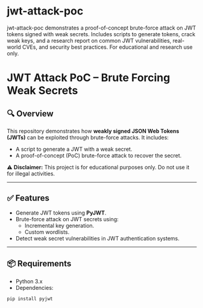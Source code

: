 # jwt-attack-poc
jwt-attack-poc demonstrates a proof-of-concept brute-force attack on JWT tokens signed with weak secrets. Includes scripts to generate tokens, crack weak keys, and a research report on common JWT vulnerabilities, real-world CVEs, and security best practices. For educational and research use only.

# JWT Attack PoC – Brute Forcing Weak Secrets

## 🔍 Overview
This repository demonstrates how **weakly signed JSON Web Tokens (JWTs)** can be exploited through brute-force attacks. It includes:
- A script to generate a JWT with a weak secret.
- A proof-of-concept (PoC) brute-force attack to recover the secret.

⚠️ **Disclaimer:** This project is for educational purposes only. Do not use it for illegal activities.

---

## ✅ Features
- Generate JWT tokens using **PyJWT**.
- Brute-force attack on JWT secrets using:
  - Incremental key generation.
  - Custom wordlists.
- Detect weak secret vulnerabilities in JWT authentication systems.

---

## 📦 Requirements
- Python 3.x
- Dependencies:
```bash
pip install pyjwt
